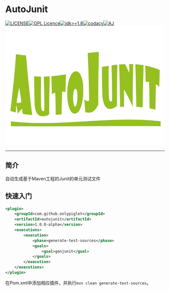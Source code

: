 # AutoJunit
[![LICENSE](https://img.shields.io/badge/license-Anti%20996-blue.svg?style=flat-square)](https://github.com/996icu/996.ICU/blob/master/LICENSE)[![GPL Licence](https://badges.frapsoft.com/os/gpl/gpl.svg?v=103)](https://opensource.org/licenses/GPL-3.0/)[![jdk>=1.8](https://img.shields.io/badge/jdk-%3E%3D1.8-yellow.svg)](https://www.oracle.com/technetwork/java/javase/downloads/jdk8-downloads-2133151.html)[![codacy](https://api.codacy.com/project/badge/Grade/3e1b8a70248c46579b7b0d01d60c6377)](https://www.codacy.com/app/looly/hutool?utm_source=github.com&amp;utm_medium=referral&amp;utm_content=looly/hutool&amp;utm_campaign=Badge_Grade)[![AJ](https://img.shields.io/badge/AJ-AutoJunit-orange)](https://github.com/OnlyPiglet/ajunit)
![AJ](./img/AJ.png)

-------------------------------------------------------------------------------

## 简介

自动生成基于Maven工程的Junit的单元测试文件

## 快速入门

```xml
<plugin>    
    <groupId>com.github.onlypiglet</groupId>
    <artifactId>autojunit</artifactId>
    <version>1.0.0-alpha</version>   
    <executions>        
        <execution>            
            <phase>generate-test-sources</phase>            
            <goals>                
                <goal>genjunit</goal>            
            </goals>        
        </execution>    
    </executions>
</plugin>
```

在Pom.xml中添加相应插件，并执行```mvn clean generate-test-sources```。
